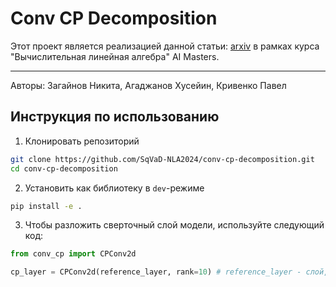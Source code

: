 # Conv CP Decomposition

Этот проект является реализацией данной статьи: [arxiv](https://arxiv.org/abs/1701.07148) в рамках курса "Вычислительная линейная алгебра" AI Masters.

---
Авторы: Загайнов Никита, Агаджанов Хусейин, Кривенко Павел

## Инструкция по использованию
1. Клонировать репозиторий
```bash
git clone https://github.com/SqVaD-NLA2024/conv-cp-decomposition.git
cd conv-cp-decomposition
```

2. Установить как библиотеку в `dev`-режиме
```bash
pip install -e .
```

3. Чтобы разложить сверточный слой модели, используйте следующий код:
```python
from conv_cp import CPConv2d

cp_layer = CPConv2d(reference_layer, rank=10) # reference_layer - слой, который нужно разложить, rank - ранг разложения
```

